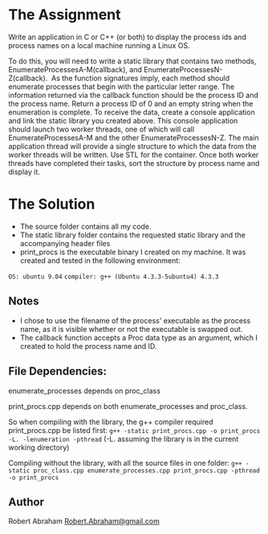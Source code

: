 # The Assignment
Write an application in C or C++ (or both) to display the process ids and process names on a local machine running a Linux OS. 

To do this, you will need to write a static library that contains two methods, EnumerateProcessesA-M(callback), and EnumerateProcessesN-Z(callback).  As the function signatures imply, each method should enumerate processes that begin with the particular letter range. The information returned via the callback function should be the process ID and the process name. Return a process ID of 0 and an empty string when the enumeration is complete. To receive the data, create a console application and link the static library you created above. This console application should launch two worker threads, one of which will call EnumerateProcessesA-M and the other EnumerateProcessesN-Z. The main application thread will provide a single structure to which the data from the worker threads will be written. Use STL for the container. Once both worker threads have completed their tasks, sort the structure by process name and display it.

# The Solution


* The source folder contains all my code. 
* The static library folder contains the requested static library and the accompanying header files
* print_procs is the executable binary I created on my machine. It was created and tested in the following environment:

`OS: ubuntu 9.04`
`compiler: g++ (Ubuntu 4.3.3-5ubuntu4) 4.3.3`


## Notes

* I chose to use the filename of the process' executable as the process name, as it is visible whether or not the executable is swapped out.
* The callback function accepts a Proc data type as an argument, which I created to hold the process name and ID.

## File Dependencies:


enumerate_processes depends on proc_class

print_procs.cpp depends on both enumerate_processes and proc_class.

So when compiling with the library, the g++ compiler required print_procs.cpp be listed first:
`g++ -static print_procs.cpp -o print_procs -L. -lenumeration -pthread`
(-L. assuming the library is in the current working directory)

Compiling without the library, with all the source files in one folder:
`g++ -static proc_class.cpp enumerate_processes.cpp print_procs.cpp -pthread -o print_procs`

## Author
Robert Abraham
Robert.Abraham@gmail.com